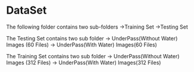 # DataSet
The following folder contains two sub-folders
  ->Training Set
  ->Testing Set

The Testing Set contains two sub folder 
    -> UnderPass(Without Water) Images (60 Files)
    -> UnderPass(With Water) Images(60 Files)
    
The Training Set contains two sub folder 
    -> UnderPass(Without Water) Images (312 Files)
    -> UnderPass(With Water) Images(312 Files)
